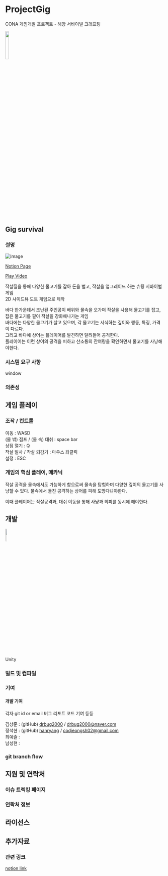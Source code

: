 # ProjectGig
CONA 게임개발 프로젝트 - 해양 서바이벌 크래프팅

<img src = "https://github.com/drbug2000/ProjectGig/assets/79149384/7ee705d0-a601-4f32-bf24-4c3886e5044b" width="15%" height="15%">

## Gig survival 

### 설명
![image](https://github.com/drbug2000/ProjectGig/assets/79149384/697731e8-2c8f-4d96-acfd-30ba1d6c7dfe)

[Notion Page](https://carnation-elbow-153.notion.site/Gig-survival-b89e525462924e949130f8c34c17ab0a)     

[Play Video](https://www.youtube.com/watch?v=gCOlXNV8Vrk)

작살질을 통해 다양한 물고기를 잡아 돈을 벌고, 작살을 업그레이드 하는 슈팅 서바이벌 게임   
2D 사이드뷰 도트 게임으로 제작

바다 한가운데서 조난된 주인공이 배위와 물속을 오가며 작살을 사용해 물고기를 잡고, 잡은 물고기를 팔아 작살을 강화해나가는 게임   
바다에는 다양한 물고기가 살고 있으며, 각 물고기는 서식하는 깊이와 행동, 특징, 가격이 다르다.    
그리고 바다에 상어는 플레이어를 발견하면 달려들어 공격한다.    
플레이어는 이런 상어의 공격을 피하고 산소통의 잔여량을 확인하면서 물고기를 사냥해야한다.    



### 시스템 요구 사항
window
### 의존성 


## 게임 플레이
### 조작 / 컨트롤
이동 : WASD    
(물 밖) 점프 / (물 속) 대쉬 : space bar    
상점 열기 : Q    
작살 발사 / 작살 되감기 : 마우스 좌클릭   
설정 : ESC    
 

### 게임의 핵심 플레이, 메카닉

작살 공격을 물속에서도 가능하게 함으로써 물속을 탐험하며 다양한 깊이의 물고기를 사냥할 수 있다.
물속에서 돌진 공격하는 상어를 피해 도망다녀야한다.

이때 플레이어는 작살공격과, 대쉬 이동을 통해 사냥과 회피를 동시에 해야한다.

## 개발

<img src = "https://github.com/drbug2000/ProjectGig/assets/79149384/9058a8a4-7473-47a2-9bbb-51f4d7ab63a7" width="10%" height="10%">   

Unity

### 빌드 및 컴파일
### 기여
#### 개발 기여
각자 git id or email
버그 리포트 코드 기여 등등

김상준 : (gitHub) [drbug2000](https://github.com/drbug2000) / drbug2000@naver.com   
정석현 : (gitHub) [hanryang](https://github.com/hanryang) / codjeongsh02@gmail.com   
최예슬 :     
남성현 :    

### git branch flow


## 지원 및 연락처 
### 이슈 트렉킹 페이지
### 연락처 정보

## 라이선스

## 추가자료 
### 관련 링크
[notion link](https://carnation-elbow-153.notion.site/Gig-survival-b89e525462924e949130f8c34c17ab0a?pvs=4)


